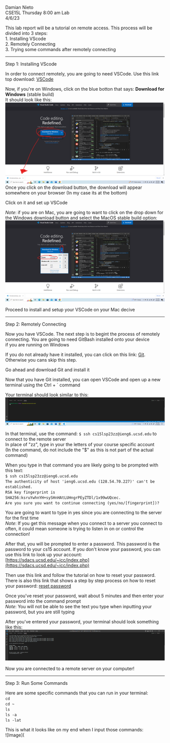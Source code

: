 Damian Nieto  
CSE15L Thursday 8:00 am Lab  
4/6/23  


This lab report will be a tutorial on remote access. This process will be divided into 3 steps:  
      1. Installing VScode  
      2. Remotely Connecting  
      3. Trying some commands after remotely connecting  
      
---  
Step 1: Installing VScode  

In order to connect remotely, you are going to need VSCode. Use this link top download:
      [VSCode](https://code.visualstudio.com/)  
      
Now, if you're on Windows, click on the blue botton that says: **Download for Windows** (stable build)  
It should look like this:  
![Image](https://github.com/DamianGN136/cse15l-lab-reports/blob/main/Screenshot%202023-04-09%20200828.png)  
Once you click on the download button, the download will appear somewhere on your browser (In my case its at the bottom)  

Click on it and set up VSCode

*Note*: if you are on Mac, you are going to want to click on the drop down for the Windows download button and select the MacOS stable build option:  
![Image](MacOSstepLabReport1.png)  

Proceed to install and setup your VSCode on your Mac decive

---  
Step 2: Remotely Connecting

Now you have VSCode. The next step is to begint the process of remotely connecting. You are going to need GitBash installed onto your device  
if you are running on Windows  

If you do not already have it installed, you can click on this link: [Git](https://gitforwindows.org/). Otherwise you cans skip this step. 

Go ahead and download Git and install it  

Now that you have Git installed, you can open VSCode and open up a new terminal using the Ctrl + ` command  

Your terminal should look similar to this:  
![Terminal](termianlshot.png)

In that terminal, use the command: `$ ssh cs15lsp23zz@ieng6.ucsd.edu` to connect to the remote server  
In place of "zz", type in your the letters of your course specific account  
(In the command, do not include the "$" as this is not part of the actual command)  


When you type in that command you are likely going to be prompted with this text:  
`$ ssh cs15lsp23zz@ieng6.ucsd.edu`  
`The authenticity of host 'ieng6.ucsd.edu (128.54.70.227)' can't be established.`  
`RSA key fingerprint is SHA256:ksruYwhnYH+sySHnHAtLUHngrPEyZTDl/1x99wUQcec.`  
`Are you sure you want to continue connecting (yes/no/[fingerprint])?`  

You are going to want to type in yes since you are connecting to the server for the first time  
*Note*: If you get this message when you connect to a server you connect to often, it could mean someone is trying to listen in on or control the connection!  

After that, you will be prompted to enter a password. This password is the password to your cs15 account. If you don't know your password, you can use this link to look up your account: [https://sdacs.ucsd.edu/~icc/index.php](https://sdacs.ucsd.edu/~icc/index.php)  

Then use this link and follow the tutorial on how to reset your password. There is also this link that shows a step by step process on how to reset your password: 
[reset password](https://drive.google.com/file/d/17IDZn8Qq7Q0RkYMxdiIR0o6HJ3B5YqSW/view)  

Once you've reset your password, wait about 5 minutes and then enter your password into the command prompt  
*Note*: You will not be able to see the text you type when inputting your password, but you are still typing 

After you've entered your password, your terminal should look something like this:  
![signed in](connected.png)  

Now you are connected to a remote server on your computer!  

---
Step 3: Run Some Commands  

Here are some specific commands that you can run in your terminal:  
`cd`  
`cd ~`  
`ls`  
`ls -a`  
`ls -lat`  

This is what it looks like on my end when I input those commands:  
![Image](







     
